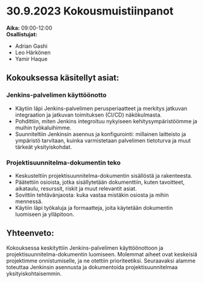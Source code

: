 # 30.9.2023 Kokousmuistiinpanot
**Aika:** 09:00-12:00  
**Osallistujat:** 
- Adrian Gashi
- Leo Härkönen
- Yamir Haque

## Kokouksessa käsitellyt asiat:

### Jenkins-palvelimen käyttöönotto
- Käytiin läpi Jenkins-palvelimen perusperiaatteet ja merkitys jatkuvan integraation ja jatkuvan toimituksen (CI/CD) näkökulmasta.
- Pohdittiin, miten Jenkins integroituu nykyiseen kehitysympäristöömme ja muihin työkaluihimme.
- Suunniteltiin Jenkinsin asennus ja konfigurointi: millainen laitteisto ja ympäristö tarvitaan, kuinka varmistetaan palvelimen tietoturva ja muut tärkeät yksityiskohdat.

### Projektisuunnitelma-dokumentin teko
- Keskusteltiin projektisuunnitelma-dokumentin sisällöstä ja rakenteesta.
- Päätettiin osioista, jotka sisällytetään dokumenttiin, kuten tavoitteet, aikataulu, resurssit, riskit ja muut relevantit asiat.
- Sovittiin tehtävänjaosta: kuka vastaa mistäkin osiosta ja mihin mennessä.
- Käytiin läpi työkaluja ja formaatteja, joita käytetään dokumentin luomiseen ja ylläpitoon.

## Yhteenveto:

Kokouksessa keskityttiin Jenkins-palvelimen käyttöönottoon ja projektisuunnitelma-dokumentin luomiseen. Molemmat aiheet ovat keskeisiä projektimme onnistumiselle, ja ne otettiin prioriteetiksi. Seuraavaksi alamme toteuttaa Jenkinsin asennusta ja dokumentoida projektisuunnitelmaa yksityiskohtaisemmin.
